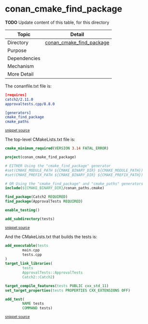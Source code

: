 <!--
GENERATED FILE - DO NOT EDIT
This file was generated by [MarkdownSnippets](https://github.com/SimonCropp/MarkdownSnippets).
Source File: /conan_cmake_find_package/mdsource/README.source.md
To change this file edit the source file and then execute ./run_markdown_templates.sh.
-->

# conan_cmake_find_package

 <!-- include: conan_cmake_find_package. path: /conan_cmake_find_package/mdsource/conan_cmake_find_package.include.md -->
**TODO** Update content of this table, for this directory

| Topic        | Detail                                                       |
| ------------ | ------------------------------------------------------------ |
| Directory    | [conan_cmake_find_package](/conan_cmake_find_package/)                        |
| Purpose      |  |
| Dependencies |  |
| Mechanism    |  |
| More Detail  |  |
 <!-- end include: conan_cmake_find_package. path: /conan_cmake_find_package/mdsource/conan_cmake_find_package.include.md -->

The conanfile.txt file is:

 <!-- include: inc_conan_cmake_find_package_conanfile. path: /conan_cmake_find_package/mdsource/inc_conan_cmake_find_package_conanfile.include.md -->

```cmake
[requires]
catch2/2.11.0
approvaltests.cpp/8.8.0

[generators]
cmake_find_package
cmake_paths
```
<sup><a href='https://github.com/claremacrae/ApprovalTests.cpp.CMakeSamples/blob/master/./conan_cmake_find_package/conanfile.txt' title='File snippet was copied from'>snippet source</a></sup>
 <!-- end include: inc_conan_cmake_find_package_conanfile. path: /conan_cmake_find_package/mdsource/inc_conan_cmake_find_package_conanfile.include.md -->

The top-level CMakeLists.txt file is:

 <!-- include: inc_conan_cmake_find_package_cmakelists. path: /conan_cmake_find_package/mdsource/inc_conan_cmake_find_package_cmakelists.include.md -->

```cmake
cmake_minimum_required(VERSION 3.14 FATAL_ERROR)

project(conan_cmake_find_package)

# EITHER Using the "cmake_find_package" generator
#set(CMAKE_MODULE_PATH ${CMAKE_BINARY_DIR} ${CMAKE_MODULE_PATH})
#set(CMAKE_PREFIX_PATH ${CMAKE_BINARY_DIR} ${CMAKE_PREFIX_PATH})

# OR Using the "cmake_find_package" and "cmake_paths" generators
include(${CMAKE_BINARY_DIR}/conan_paths.cmake)

find_package(Catch2 REQUIRED)
find_package(ApprovalTests REQUIRED)

enable_testing()

add_subdirectory(tests)
```
<sup><a href='https://github.com/claremacrae/ApprovalTests.cpp.CMakeSamples/blob/master/./conan_cmake_find_package/CMakeLists.txt' title='File snippet was copied from'>snippet source</a></sup>
 <!-- end include: inc_conan_cmake_find_package_cmakelists. path: /conan_cmake_find_package/mdsource/inc_conan_cmake_find_package_cmakelists.include.md -->

And the CMakeLists.txt that builds the tests is:

 <!-- include: inc_conan_cmake_find_package_tests_cmakelists. path: /conan_cmake_find_package/mdsource/inc_conan_cmake_find_package_tests_cmakelists.include.md -->

```cmake
add_executable(tests
        main.cpp
        tests.cpp
)
target_link_libraries(
        tests
        ApprovalTests::ApprovalTests
        Catch2::Catch2)

target_compile_features(tests PUBLIC cxx_std_11)
set_target_properties(tests PROPERTIES CXX_EXTENSIONS OFF)

add_test(
        NAME tests
        COMMAND tests)
```
<sup><a href='https://github.com/claremacrae/ApprovalTests.cpp.CMakeSamples/blob/master/./conan_cmake_find_package/tests/CMakeLists.txt' title='File snippet was copied from'>snippet source</a></sup>
 <!-- end include: inc_conan_cmake_find_package_tests_cmakelists. path: /conan_cmake_find_package/mdsource/inc_conan_cmake_find_package_tests_cmakelists.include.md -->
